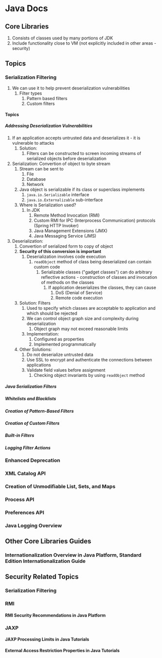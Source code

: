 # Java Docs #
## Core Libraries ##
1. Consists of classes used by many portions of JDK
2. Include functionality close to VM (not explicitly included in other areas - security)

## Topics ##
### Serialization Filtering ###
1. We can use it to help prevent deserialization vulnerabilities
	1. Filter types
		1. Pattern based filters
		2. Custom filters
#### Topics ####
##### Addressing Deserialization Vulnerabilities #####
1. If an application accepts untrusted data and deserializes it - it is vulnerable to attacks
	1. Solution:
		1. Filters can be constructed to screen incoming streams of serialized objects before deserialization
2. Serialization: Convertion of object to byte stream
	1. Stream can be sent to
		1. File
		2. Database
		3. Network
	2. Java object is serializable if its class or superclass implements
		1. `java.io.Serializable` interface
		2. `java.io.Externalizable` sub-interface
	3. Where is Serialization used?
		1. In JDK
			1. Remote Method Invocation (RMI)
			2. Custom RMI for IPC (Interprocess Communication) protocols (Spring HTTP Invoker)
			3. Java Management Extensions (JMX)
			4. Java Messaging Service (JMS)
3. Deserialization:
	1. Convertion of serialized form to copy of object
	2. **Security of this conversion is important**
		1. Deserialization involves code execution
			1. `readObject` method of class being deserialized can contain custom code
				1. Serializable classes ("gadget classes") can do arbitrary reflective actions - construction of classes and invocation of methods on the classes
					1. If application deserializes the classes, they can cause
						1. DoS (Denial of Service)
						2. Remote code execution
	3. Solution: Filters
		1. Used to specify which classes are acceptable to application and which should be rejected
		2. We can control object graph size and complexity during deserialization
			1. Object graph may not exceed reasonable limits
		3. Implementation:
			1. Configured as properties
			2. Implemented programmatically
	4. Other Solutions:
		1. Do not deserialize untrusted data
		2. Use SSL to encrypt and authenticate the connections between applications
		3. Validate field values before assignment
			1. Checking object invariants by using `readObject` method

##### Java Serialization Filters #####
##### Whitelists and Blacklists #####
##### Creation of Pattern-Based Filters #####
##### Creation of Custom Filters #####
##### Built-in Filters #####
##### Logging Filter Actions #####

### Enhanced Deprecation ###
### XML Catalog API ###
### Creation of Unmodifiable List, Sets, and Maps ###
### Process API ###
### Preferences API ###
### Java Logging Overview ###

## Other Core Libraries Guides ##
### Internationalization Overview in Java Platform, Standard Edition Internationalization Guide ###

## Security Related Topics ##
### Serialization Filtering ###
### RMI ###
#### RMI Security Recommendations in Java Platform ####

### JAXP ###
#### JAXP Processing Limits in Java Tutorials ####
#### External Access Restriction Properties in Java Tutorials ####
